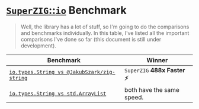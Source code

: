 # [`SuperZIG`::`io`](../README.md) Benchmark

> Well, the library has a lot of stuff, so I'm going to do the comparisons and benchmarks individually. In this table, I've listed all the important comparisons I've done so far (this document is still under development).

| Benchmark                                                                   | Winner                       |
| --------------------------------------------------------------------------- | ---------------------------- |
| [`io.types.String vs @JakubSzark/zig-string`](./types/String/zig-string.md) | `SuperZIG` **488x Faster ⚡** |
| [`io.types.String vs std.ArrayList`](./types/String/ArrayList.md)           | both have the same speed.    |
